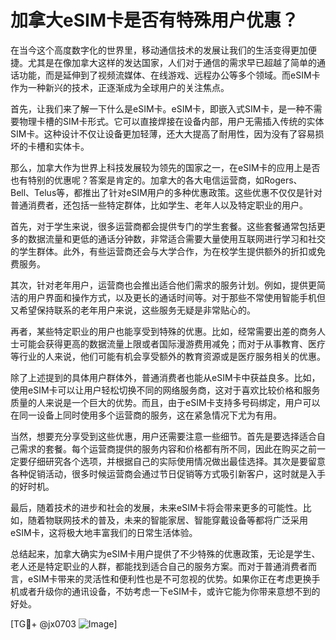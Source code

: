# 加拿大eSIM卡是否有特殊用户优惠？

在当今这个高度数字化的世界里，移动通信技术的发展让我们的生活变得更加便捷。尤其是在像加拿大这样的发达国家，人们对于通信的需求早已超越了简单的通话功能，而是延伸到了视频流媒体、在线游戏、远程办公等多个领域。而eSIM卡作为一种新兴的技术，正逐渐成为全球用户的关注焦点。

首先，让我们来了解一下什么是eSIM卡。eSIM卡，即嵌入式SIM卡，是一种不需要物理卡槽的SIM卡形式。它可以直接焊接在设备内部，用户无需插入传统的实体SIM卡。这种设计不仅让设备更加轻薄，还大大提高了耐用性，因为没有了容易损坏的卡槽和实体卡。

那么，加拿大作为世界上科技发展较为领先的国家之一，在eSIM卡的应用上是否也有特别的优惠呢？答案是肯定的。加拿大的各大电信运营商，如Rogers、Bell、Telus等，都推出了针对eSIM用户的多种优惠政策。这些优惠不仅仅是针对普通消费者，还包括一些特定群体，比如学生、老年人以及特定职业的用户。

首先，对于学生来说，很多运营商都会提供专门的学生套餐。这些套餐通常包括更多的数据流量和更低的通话分钟数，非常适合需要大量使用互联网进行学习和社交的学生群体。此外，有些运营商还会与大学合作，为在校学生提供额外的折扣或免费服务。

其次，针对老年用户，运营商也会推出适合他们需求的服务计划。例如，提供更简洁的用户界面和操作方式，以及更长的通话时间等。对于那些不常使用智能手机但又希望保持联系的老年用户来说，这些服务无疑是非常贴心的。

再者，某些特定职业的用户也能享受到特殊的优惠。比如，经常需要出差的商务人士可能会获得更高的数据流量上限或者国际漫游费用减免；而对于从事教育、医疗等行业的人来说，他们可能有机会享受额外的教育资源或是医疗服务相关的优惠。

除了上述提到的具体用户群体外，普通消费者也能从eSIM卡中获益良多。比如，使用eSIM卡可以让用户轻松切换不同的网络服务商，这对于喜欢比较价格和服务质量的人来说是一个巨大的优势。而且，由于eSIM卡支持多号码绑定，用户可以在同一设备上同时使用多个运营商的服务，这在紧急情况下尤为有用。

当然，想要充分享受到这些优惠，用户还需要注意一些细节。首先是要选择适合自己需求的套餐。每个运营商提供的服务内容和价格都有所不同，因此在购买之前一定要仔细研究各个选项，并根据自己的实际使用情况做出最佳选择。其次是要留意各种促销活动，很多时候运营商会通过节日促销等方式吸引新客户，这时就是入手的好时机。

最后，随着技术的进步和社会的发展，未来eSIM卡将会带来更多的可能性。比如，随着物联网技术的普及，未来的智能家居、智能穿戴设备等都将广泛采用eSIM卡，这将极大地丰富我们的日常生活体验。

总结起来，加拿大确实为eSIM卡用户提供了不少特殊的优惠政策，无论是学生、老人还是特定职业的人群，都能找到适合自己的服务方案。而对于普通消费者而言，eSIM卡带来的灵活性和便利性也是不可忽视的优势。如果你正在考虑更换手机或者升级你的通讯设备，不妨考虑一下eSIM卡，或许它能为你带来意想不到的好处。

[TG💪+ @jx0703 ![Image](https://github.com/user-attachments/assets/dbca1d08-cadb-493c-b0ec-ad6f7a83f270)]